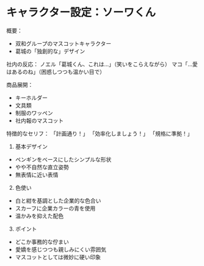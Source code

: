 # キャラクター設定：ソーワくん

概要：
- 双和グループのマスコットキャラクター
- 葛城の「独創的な」デザイン

社内の反応：
ノエル「葛城くん、これは...」（笑いをこらえながら）
マコ「...愛はあるのね」（困惑しつつも温かい目で）

商品展開：
- キーホルダー
- 文具類
- 制服のワッペン
- 社内報のマスコット

特徴的なセリフ：
「計画通り！」
「効率化しましょう！」
「規格に準拠！」

1. 基本デザイン
- ペンギンをベースにしたシンプルな形状
- やや不自然な直立姿勢
- 無表情に近い表情

2. 色使い
- 白と紺を基調とした企業的な色合い
- スカーフに企業カラーの青を使用
- 温かみを抑えた配色

3. ポイント
- どこか事務的な佇まい
- 愛嬌を感じつつも親しみにくい雰囲気
- マスコットとしては微妙に硬い印象